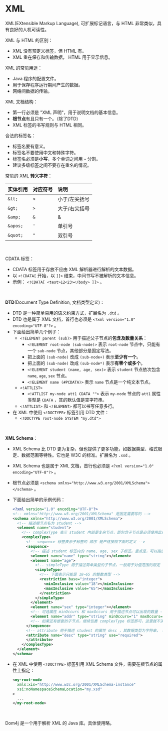 
# XML

XML(EXtensible Markup Language), 可扩展标记语言，与 HTML 非常类似，具有良好的人机可读性。

XML 与 HTML 的区别：

- XML 没有预定义标签，但 HTML 有。
- XML 重在保存和传输数据， HTML 用于显示信息。

XML 的常见用途：

- Java 程序的配置文件。
- 用于保存程序运行期间产生的数据。
- 网络间数据的传输。

XML 文档结构：

- 第一行必须是 "XML 声明"，用于说明文档的基本信息。
- **根节点**有且只有一个。（除了DTD）
- XML 标签的书写规则与 HTML 相同。

合法的标签名：

- 标签名要有意义。
- 标签名不要使用中文和特殊字符。
- 标签名必须是**小写**，多个单词之间用 **`-`** 分割。
- 建议多级标签之间不要存在重名的情况。

常见的 XML **转义字符**：

| 实体引用 | 对应符号 | 说明          |
|:---------|:---------|:--------------|
| `&lt;`   | `<`      | 小于/左尖括号 |
| `&gt;`   | `>`      | 大于/右尖括号 |
| `&amp;`  | `&`      | &             |
| `&apos;` | `'`      | 单引号        |
| `&quot;` | `"`      | 双引号        |

</br>

CDATA 标签：

- CDATA 标签用于存放不应由 XML 解析器进行解析的文本数据。
- 以 `<!CDATA[` 开始，以 `]]>` 结束，中间书写不被解析的文本信息。
- 示例： `<!CDATA[ <test>12<23></body> ]]>` 。

</br>

**DTD**(Document Type Definition, 文档类型定义)：

- DTD 是一种简单易用的语义约束方式，扩展名为 `.dtd` 。
- DTD 也是属于 XML 文档，首行也必须是 `<?xml version="1.0" encoding="UTF-8"?>` 。
- 下面给出简单几个例子：
  - `<!ELEMENT parent (sub)>` 用于描述父子节点的**包含及数量关系**：
    - `<!ELEMENT root-node (sub-node)>` 表示 `root-node` 节点中，只能有一个 `sub-node` 节点，其他部分是固定写法。
    - 把上面的 `(sub-node)` 改成 `(sub-node+)` 表示**至少有一个**。
    - 把上面的 `(sub-node)` 改成 `(sub-node*)` 表示**有零个或多个**。
    - `<!ELEMENT student (name, age, sex)>` 表示 `student` 节点依次包含 `name`, `age`, `sex` 节点。
    - `<!ELEMENT name (#PCDATA)>` 表示 `name` 节点是一个纯文本节点。
  - `<!ATTLIST>`
    - `<!ATTLIST my-node att1 CDATA "">` 表示 `my-node` 节点的 `att1` 属性类型是 `CDATA` ，其的默认值是空字符串。
  - `<!ATTLIST>` 和 `<!ELEMENT>` 都可以书写任意多行。
- 在 XML 中使用 `<!DOCTYPE>` 标签引用 DTD 文件：
  - `<!DOCTYPE root-node SYSTEM "my.dtd">`

</br>

**XML Schema**：

- XML Schema 比 DTD 更为复杂，但也提供了更多功能，如数据类型、格式限定、数据范围等特性。它也是 W3C 的标准。扩展名为 `.xsd` 。
- XML Schema 也是属于 XML 文档，首行也必须是 `<?xml version="1.0" encoding="UTF-8"?>` 。
- 根节点必须是 `<schema xmlns="http://www.w3.org/2001/XMLSchema"></schema>` 。
- 下面给出简单的示例代码：

  ``` xml
  <?xml version="1.0" encoding="UTF-8"?>
  <!-- xmlns="http://www.w3.org/2001/XMLSchema" 是固定需要写的 -->
  <schema xmlns="http://www.w3.org/2001/XMLSchema">
    <!-- 描述根节点名为 student -->
    <element name="student">
      <!-- complexType 表示 student 内部是复杂节点，即包含子节点是必须使用此标签包裹 -->
      <complexType>
        <!-- sequence 标签表示子标签的 顺序 是严格按照下面的定义 -->
        <sequence>
          <!-- 描述 student 标签内的 name, age, sex 子标签。重点是，可以指定数据类型 -->
          <element name="name" type="string"></element>
          <element name="age">
            <!-- simpleType 用于描述简单类型的子节点，一般用于对值范围的限定 -->
            <simpleType>
              <!-- 下面表示只能是 18~65 的整数类型 -->
              <restriction base="integer">
                <minInclusive value="18"></minInclusive>
                <maxInclusive value="65"></maxInclusive>
              </restriction>
            </simpleType>
          </element>
          <element name="sex" type="integer"></element>
          <!-- 可选属性 minOccurs 和 maxOccurs 用于描述节点可以出现的数量 -->
          <element name="addr" type="string" minOccurs="1" maxOccurs="10"></element>
          <!-- 如果还有嵌套的子节点，继续包裹 complexType 标签即可，这里就不演示了 -->
        </sequence>
        <!-- attribute 用于描述 student 的属性 desc ，其数据类型为字符串， use="required" 表示该属性是必填的 -->
        <attribute name="desc" type="string" use="required">
        </attribute>
      </complexType>
    </element>
  </schema>
  ```

- 在 XML 中使用 `<!DOCTYPE>` 标签引用 XML Schema 文件，需要在根节点的属性上指定：

  ``` xml
  <my-root-node
    xmls:xis="http://www.w3c.org/2001/XMLSchema-instance"
    xsi:noNamespaceSchemaLocation="my.xsd"
  >
    ...
  </my-root-node>
  ```

</br>

Dom4j 是一个用于解析 XML 的 Java 库。具体使用略。
